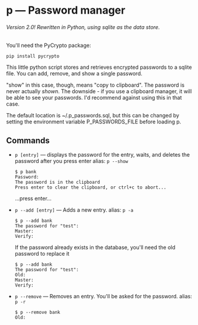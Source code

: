  p — Password manager
======================

###### Version 2.0!  Rewritten in Python, using sqlite as the data store.

You'll need the PyCrypto package:

    pip install pycrypto


This little python script stores and retrieves encrypted passwords to a sqlite file.
You can add, remove, and show a single password.

"show" in this case, though, means "copy to clipboard".  The password is never
actually *shown*.  The downside - if you use a clipboard manager, it will be
able to see your passwords.  I'd recommend against using this in that case.

The default location is ~/.p_passwords.sql, but this can be changed by setting
the environment variable P_PASSWORDS_FILE before loading p.

Commands
--------

* `p [entry]` — displays the password for the entry, waits, and deletes the password after you press enter
  alias: `p --show`

  ```shell
  $ p bank
  Password:
  The password is in the clipboard
  Press enter to clear the clipboard, or ctrl+c to abort...
  ```

  ...press enter...

* `p --add [entry]` — Adds a new entry.
  alias: `p -a`

  ```shell
  $ p --add bank
  The password for "test":
  Master:
  Verify:
  ```

  If the password already exists in the database, you'll need the old password to replace it

  ```shell
  $ p --add bank
  The password for "test":
  Old:
  Master:
  Verify:
  ```

* `p --remove` — Removes an entry.  You'll be asked for the password.
  alias: `p -r`

  ```shell
  $ p --remove bank
  Old:
  ```
